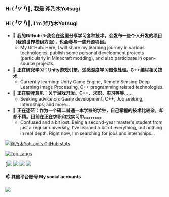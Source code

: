 ### Hi (*╹▽╹*)👋, 我是 斧乃木Yotsugi
### Hi (*╹▽╹*)👋, I'm 斧乃木Yotsugi

- 🔭 **我的Github: ✨我会在这里分享学习各种技术，会发布一些个人开发的项目（我的世界模组方面），也会参与一些开源项目。**
  - My GitHub: Here, I will share my learning journey in various technologies, publish some personal development projects (particularly in Minecraft modding), and also participate in open-source projects.
- 🌱 **正在研究学习：Unity游戏引擎，遥感深度学习图像处理。C++编程相关技术**
  - Currently learning: Unity Game Engine, Remote Sensing Deep Learning Image Processing, C++ programming related technologies.
- 👯 **正在聆听意见：关于游戏开发、C++、求职、实习等等……**
  - Seeking advice on: Game development, C++, Job seeking, Internships, and more...
- 🤔 **正在迷茫：作为一个研二普通一本学校的学生，自己掌握的技术比较杂，却都不精。目前在正在求职和找实习中。。。。。。。。**
  - Confused and a bit lost: Being a second-year master's student from just a regular university, I've learned a bit of everything, but nothing in real depth. Right now, I'm searching for jobs and internships...

[![斧乃木Yotsugi's GitHub stats](https://github-readme-stats.vercel.app/api?username=AraragiYotsugi&show_icons=true&theme=omni)](https://github.com/AraragiYotsugi)

[![Top Langs](https://github-readme-stats.vercel.app/api/top-langs/?username=AraragiYotsugi&layout=compact)](https://github.com/AraragiYotsugi)

[![](https://img.shields.io/badge/讨厌-学习-yellow)
![](https://img.shields.io/badge/MBTI-INFJ-red)
![](https://img.shields.io/badge/兴趣-二次元-pink)
![](https://img.shields.io/badge/兴趣-游戏-blue)

#### 📫 其他平台账号 My social accounts
<a href="https://space.bilibili.com/44212867">
  <img src="https://img.shields.io/badge/Bilibili-斧乃木Yotsupi-lightblue?style=flat-square&logo=Bilibili"/>
</a>

<!--
**AraragiYotsugi/AraragiYotsugi** is a ✨ _special_ ✨ repository because its `README.md` (this file) appears on your GitHub profile.

Here are some ideas to get you started:

- 🔭 I’m currently working on ...
- 🌱 I’m currently learning ...
- 👯 I’m looking to collaborate on ...
- 🤔 I’m looking for help with ...
- 💬 Ask me about ...
- 📫 How to reach me: ...
- 😄 Pronouns: ...
- ⚡ Fun fact: ...
-->
